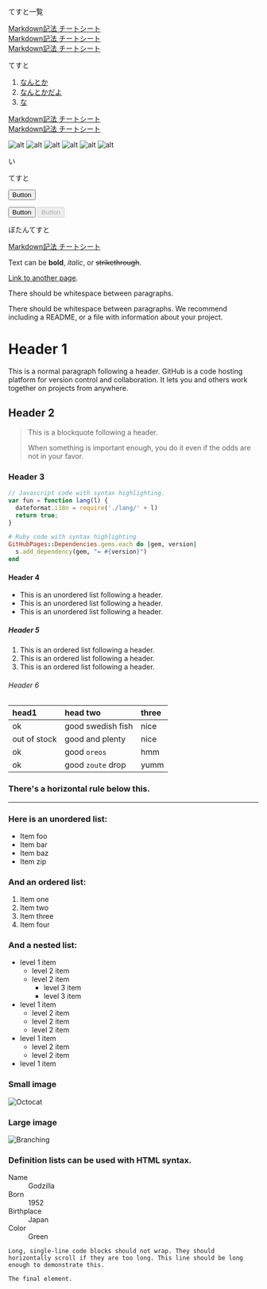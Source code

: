 てすと一覧  

[Markdown記法 チートシート](https://gist.github.com/mignonstyle/083c9e1651d7734f84c99b8cf49d57fa)  
[Markdown記法 チートシート](https://gist.github.com/mignonstyle/083c9e1651d7734f84c99b8cf49d57fa)  
[Markdown記法 チートシート](https://gist.github.com/mignonstyle/083c9e1651d7734f84c99b8cf49d57fa)  

てすと
1. [なんとか](https://gist.github.com/mignonstyle/083c9e1651d7734f84c99b8cf49d57fa)  
2. [なんとかだよ](https://gist.github.com/mignonstyle/083c9e1651d7734f84c99b8cf49d57fa)  
3. [な](https://gist.github.com/mignonstyle/083c9e1651d7734f84c99b8cf49d57fa)  

[Markdown記法 チートシート](https://gist.github.com/mignonstyle/083c9e1651d7734f84c99b8cf49d57fa)  
[Markdown記法 チートシート](https://gist.github.com/mignonstyle/083c9e1651d7734f84c99b8cf49d57fa)  

![alt](./200124_コミックB5_600dpiい.png)
![alt](./200124_コミックB5_600dpiい.png)
![alt](./200124_コミックB5_600dpiい.png)
![alt](./200124_コミックB5_600dpiいのコピー.png)
![alt](./200124_コミックB5_600dpiいのコピー2.png)
![alt](./200124_コミックB5_600dpiいのコピー3.png)

い

<script>
  window.onload = function onLoad(){
  var character_1 = ["怒れる若者", "アンチ・ヒーロー", "観客", "ほら吹き", "男役", "さくら", "腹心", "批評家", "女役", "ヒーロー/ヒロイン", "王", "無礼講の王", "恋人", "吟遊詩人", "老人役/老女役", "劇作家", "犠牲", "悪党", "料理人", "賢者", "敵役", "医者", "道化"];
  var character_1_random = Math.floor(Math.random() * character_1.length);
  target_character_1 = document.getElementById("character_1_id");
  target_character_1.innerHTML = character_1[character_1_random];
  }
</script>

<div id="character_1_id"></div>

てすと  

<!-- Accent-colored raised button with ripple -->
[<button class="mdl-button mdl-js-button mdl-button--raised mdl-js-ripple-effect mdl-button--accent">
  Button
</button>](https://gist.github.com/mignonstyle/083c9e1651d7734f84c99b8cf49d57fa)    
<!-- Raised button with ripple -->
<button class="mdl-button mdl-js-button mdl-button--raised mdl-js-ripple-effect">
  Button
</button>  
<!-- Raised disabled button -->
<button class="mdl-button mdl-js-button mdl-button--raised" disabled>
  Button
</button>  

ぼたんてすと  

[Markdown記法 チートシート](https://gist.github.com/mignonstyle/083c9e1651d7734f84c99b8cf49d57fa)  

Text can be **bold**, _italic_, or ~~strikethrough~~.

[Link to another page](./another-page.html).

There should be whitespace between paragraphs.

There should be whitespace between paragraphs. We recommend including a README, or a file with information about your project.

# Header 1

This is a normal paragraph following a header. GitHub is a code hosting platform for version control and collaboration. It lets you and others work together on projects from anywhere.

## Header 2

> This is a blockquote following a header.
>
> When something is important enough, you do it even if the odds are not in your favor.

### Header 3

```js
// Javascript code with syntax highlighting.
var fun = function lang(l) {
  dateformat.i18n = require('./lang/' + l)
  return true;
}
```

```ruby
# Ruby code with syntax highlighting
GitHubPages::Dependencies.gems.each do |gem, version|
  s.add_dependency(gem, "= #{version}")
end
```

#### Header 4

*   This is an unordered list following a header.
*   This is an unordered list following a header.
*   This is an unordered list following a header.

##### Header 5

1.  This is an ordered list following a header.
2.  This is an ordered list following a header.
3.  This is an ordered list following a header.

###### Header 6

| head1        | head two          | three |
|:-------------|:------------------|:------|
| ok           | good swedish fish | nice  |
| out of stock | good and plenty   | nice  |
| ok           | good `oreos`      | hmm   |
| ok           | good `zoute` drop | yumm  |

### There's a horizontal rule below this.

* * *

### Here is an unordered list:

*   Item foo
*   Item bar
*   Item baz
*   Item zip

### And an ordered list:

1.  Item one
1.  Item two
1.  Item three
1.  Item four

### And a nested list:

- level 1 item
  - level 2 item
  - level 2 item
    - level 3 item
    - level 3 item
- level 1 item
  - level 2 item
  - level 2 item
  - level 2 item
- level 1 item
  - level 2 item
  - level 2 item
- level 1 item

### Small image

![Octocat](https://github.githubassets.com/images/icons/emoji/octocat.png)

### Large image

![Branching](https://guides.github.com/activities/hello-world/branching.png)


### Definition lists can be used with HTML syntax.

<dl>
<dt>Name</dt>
<dd>Godzilla</dd>
<dt>Born</dt>
<dd>1952</dd>
<dt>Birthplace</dt>
<dd>Japan</dd>
<dt>Color</dt>
<dd>Green</dd>
</dl>

```
Long, single-line code blocks should not wrap. They should horizontally scroll if they are too long. This line should be long enough to demonstrate this.
```

```
The final element.
```

